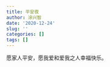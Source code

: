 ```yaml
---
title: 平安夜
author: 涂兴智
date: '2020-12-24'
slug: ''
categories: []
tags: []
---
```

愿家人平安，愿我爱和爱我之人幸福快乐。